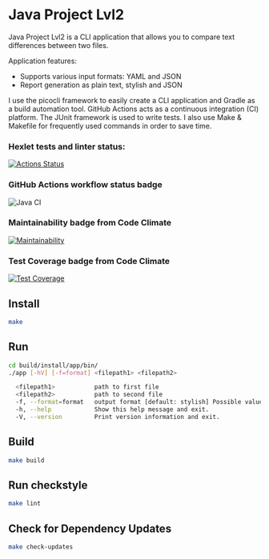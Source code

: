 # Java Project Lvl2
Java Project Lvl2 is a CLI application that allows you to compare text differences between two files.

Application features:
 - Supports various input formats: YAML and JSON
 - Report generation as plain text, stylish and JSON

I use the picocli framework to easily create a CLI application and
Gradle as a build automation tool. GitHub Actions acts as a continuous integration (CI) platform.
The JUnit framework is used to write tests. I also use Make & Makefile for frequently used commands in order to save time.

### Hexlet tests and linter status:
[![Actions Status](https://github.com/hopetoknow/java-project-lvl2/workflows/hexlet-check/badge.svg)](https://github.com/hopetoknow/java-project-lvl2/actions)

### GitHub Actions workflow status badge
![Java CI](https://github.com/hopetoknow/java-project-lvl2/actions/workflows/main.yml/badge.svg)

### Maintainability badge from Code Climate
[![Maintainability](https://api.codeclimate.com/v1/badges/644d800d4484e158c119/maintainability)](https://codeclimate.com/github/hopetoknow/java-project-lvl2/maintainability)

### Test Coverage badge from Code Climate
[![Test Coverage](https://api.codeclimate.com/v1/badges/644d800d4484e158c119/test_coverage)](https://codeclimate.com/github/hopetoknow/java-project-lvl2/test_coverage)

## Install
```sh
make
```

## Run
```sh
cd build/install/app/bin/
./app [-hV] [-f=format] <filepath1> <filepath2> 
```
```sh
  <filepath1>           path to first file
  <filepath2>           path to second file
  -f, --format=format   output format [default: stylish] Possible values: stylish, plain, json.
  -h, --help            Show this help message and exit.
  -V, --version         Print version information and exit.
```

## Build
```sh
make build
```

## Run checkstyle
```sh
make lint
```

## Check for Dependency Updates
```sh
make check-updates
```